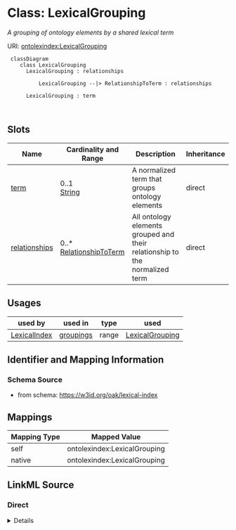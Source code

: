 # Class: LexicalGrouping


_A grouping of ontology elements by a shared lexical term_





URI: [ontolexindex:LexicalGrouping](https://w3id.org/oak/lexical-index/LexicalGrouping)




```{mermaid}
 classDiagram
    class LexicalGrouping
      LexicalGrouping : relationships
        
          LexicalGrouping --|> RelationshipToTerm : relationships
        
      LexicalGrouping : term
        
      
```




<!-- no inheritance hierarchy -->


## Slots

| Name | Cardinality and Range | Description | Inheritance |
| ---  | --- | --- | --- |
| [term](term.md) | 0..1 <br/> [String](String.md) | A normalized term that groups ontology elements | direct |
| [relationships](relationships.md) | 0..* <br/> [RelationshipToTerm](RelationshipToTerm.md) | All ontology elements grouped and their relationship to the normalized term | direct |





## Usages

| used by | used in | type | used |
| ---  | --- | --- | --- |
| [LexicalIndex](LexicalIndex.md) | [groupings](groupings.md) | range | [LexicalGrouping](LexicalGrouping.md) |






## Identifier and Mapping Information







### Schema Source


* from schema: https://w3id.org/oak/lexical-index





## Mappings

| Mapping Type | Mapped Value |
| ---  | ---  |
| self | ontolexindex:LexicalGrouping |
| native | ontolexindex:LexicalGrouping |





## LinkML Source

<!-- TODO: investigate https://stackoverflow.com/questions/37606292/how-to-create-tabbed-code-blocks-in-mkdocs-or-sphinx -->

### Direct

<details>
```yaml
name: LexicalGrouping
description: A grouping of ontology elements by a shared lexical term
from_schema: https://w3id.org/oak/lexical-index
attributes:
  term:
    name: term
    description: A normalized term that groups ontology elements
    from_schema: https://w3id.org/oak/lexical-index
    rank: 1000
    key: true
    required: true
  relationships:
    name: relationships
    description: All ontology elements grouped and their relationship to the normalized
      term
    from_schema: https://w3id.org/oak/lexical-index
    rank: 1000
    multivalued: true
    range: RelationshipToTerm

```
</details>

### Induced

<details>
```yaml
name: LexicalGrouping
description: A grouping of ontology elements by a shared lexical term
from_schema: https://w3id.org/oak/lexical-index
attributes:
  term:
    name: term
    description: A normalized term that groups ontology elements
    from_schema: https://w3id.org/oak/lexical-index
    rank: 1000
    key: true
    alias: term
    owner: LexicalGrouping
    domain_of:
    - LexicalGrouping
    range: string
    required: true
  relationships:
    name: relationships
    description: All ontology elements grouped and their relationship to the normalized
      term
    from_schema: https://w3id.org/oak/lexical-index
    rank: 1000
    multivalued: true
    alias: relationships
    owner: LexicalGrouping
    domain_of:
    - LexicalGrouping
    range: RelationshipToTerm

```
</details>